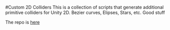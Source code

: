 #Custom 2D Colliders
This is a collection of scripts that generate additional primitive colliders for Unity 2D.
Bezier curves, Elipses, Stars, etc.
Good stuff

The repo is [here](https://github.com/richardkopelow/Custom-2D-Colliders)